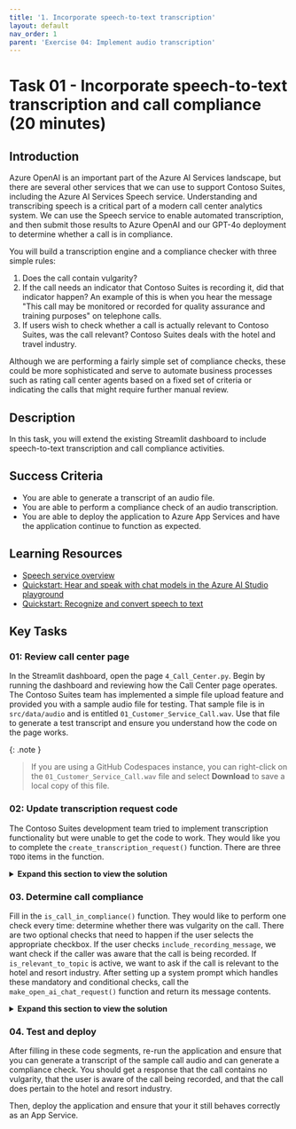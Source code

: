 ```yaml
---
title: '1. Incorporate speech-to-text transcription'
layout: default
nav_order: 1
parent: 'Exercise 04: Implement audio transcription'
---
```


# Task 01 - Incorporate speech-to-text transcription and call compliance (20 minutes)

## Introduction

Azure OpenAI is an important part of the Azure AI Services landscape, but there are several other services that we can use to support Contoso Suites, including the Azure AI Services Speech service. Understanding and transcribing speech is a critical part of a modern call center analytics system. We can use the Speech service to enable automated transcription, and then submit those results to Azure OpenAI and our GPT-4o deployment to determine whether a call is in compliance.

You will build a transcription engine and a compliance checker with three simple rules:

1. Does the call contain vulgarity?
2. If the call needs an indicator that Contoso Suites is recording it, did that indicator happen? An example of this is when you hear the message "This call may be monitored or recorded for quality assurance and training purposes" on telephone calls.
3. If users wish to check whether a call is actually relevant to Contoso Suites, was the call relevant? Contoso Suites deals with the hotel and travel industry.

Although we are performing a fairly simple set of compliance checks, these could be more sophisticated and serve to automate business processes such as rating call center agents based on a fixed set of criteria or indicating the calls that might require further manual review.

## Description

In this task, you will extend the existing Streamlit dashboard to include speech-to-text transcription and call compliance activities.

## Success Criteria

- You are able to generate a transcript of an audio file.
- You are able to perform a compliance check of an audio transcription.
- You are able to deploy the application to Azure App Services and have the application continue to function as expected.

## Learning Resources

- [Speech service overview](https://learn.microsoft.com/azure/ai-services/speech-service/overview)
- [Quickstart: Hear and speak with chat models in the Azure AI Studio playground](https://learn.microsoft.com/azure/ai-studio/quickstarts/hear-speak-playground)
- [Quickstart: Recognize and convert speech to text](https://learn.microsoft.com/azure/ai-services/speech-service/get-started-speech-to-text?tabs=windows%2Cterminal&pivots=programming-language-python)

## Key Tasks

### 01: Review call center page

In the Streamlit dashboard, open the page `4_Call_Center.py`. Begin by running the dashboard and reviewing how the Call Center page operates. The Contoso Suites team has implemented a simple file upload feature and provided you with a sample audio file for testing. That sample file is in `src/data/audio` and is entitled `01_Customer_Service_Call.wav`. Use that file to generate a test transcript and ensure you understand how the code on the page works.

{: .note }
> If you are using a GitHub Codespaces instance, you can right-click on the `01_Customer_Service_Call.wav` file and select **Download** to save a local copy of this file.

### 02: Update transcription request code

The Contoso Suites development team tried to implement transcription functionality but were unable to get the code to work. They would like you to complete the `create_transcription_request()` function. There are three `TODO` items in the function.

<details markdown="block">
<summary><strong>Expand this section to view the solution</strong></summary>

The code to complete the `create_transcription_request()` function is as follows:

```python
# Subscribe to the events fired by the conversation transcriber
transcriber.transcribed.connect(handle_final_result)
transcriber.session_started.connect(lambda evt: print(f'SESSION STARTED: {evt}'))
transcriber.session_stopped.connect(lambda evt: print(f'SESSION STOPPED {evt}'))
transcriber.canceled.connect(lambda evt: print(f'CANCELED {evt}'))
# stop continuous transcription on either session stopped or canceled events
transcriber.session_stopped.connect(stop_cb)
transcriber.canceled.connect(stop_cb)

transcriber.start_transcribing_async()

# Read the whole wave files at once and stream it to sdk
_, wav_data = wavfile.read(audio_file)
stream.write(wav_data.tobytes())
stream.close()
while not done:
    time.sleep(.5)

transcriber.stop_transcribing_async()
```

This code satisfies all of the `TODO` blocks and should go immediately after the `stop_cb()` function and before `return all_results`.

</details>

### 03. Determine call compliance

Fill in the `is_call_in_compliance()` function. They would like to perform one check every time: determine whether there was vulgarity on the call. There are two optional checks that need to happen if the user selects the appropriate checkbox. If the user checks `include_recording_message`, we want check if the caller was aware that the call is being recorded. If `is_relevant_to_topic` is active, we want to ask if the call is relevant to the hotel and resort industry. After setting up a system prompt which handles these mandatory and conditional checks, call the `make_open_ai_chat_request()` function and return its message contents.

<details markdown="block">
<summary><strong>Expand this section to view the solution</strong></summary>

The complete `is_call_in_compliance()` is as follows:

```python
@st.cache_data
def is_call_in_compliance(call_contents, include_recording_message, is_relevant_to_topic):
    """Analyze a call for relevance and compliance."""

    joined_call_contents = ' '.join(call_contents)
    if include_recording_message:
        include_recording_message_text = "2. Was the caller aware that the call was being recorded?"
    else:
        include_recording_message_text = ""

    if is_relevant_to_topic:
        is_relevant_to_topic_text = "3. Was the call relevant to the hotel and resort industry?"
    else:
        is_relevant_to_topic_text = ""

    system = f"""
        You are an automated analysis system for Contoso Suites.
        Contoso Suites is a luxury hotel and resort chain with locations
        in a variety of Caribbean nations and territories.

        You are analyzing a call for relevance and compliance.

        You will only answer the following questions based on the call contents:
        1. Was there vulgarity on the call?
        {include_recording_message_text}
        {is_relevant_to_topic_text}
    """

    response = make_azure_openai_chat_request(system, joined_call_contents)
    return response.choices[0].message.content
```

</details>

### 04. Test and deploy

After filling in these code segments, re-run the application and ensure that you can generate a transcript of the sample call audio and can generate a compliance check. You should get a response that the call contains no vulgarity, that the user is aware of the call being recorded, and that the call does pertain to the hotel and resort industry.

Then, deploy the application and ensure that your it still behaves correctly as an App Service.
